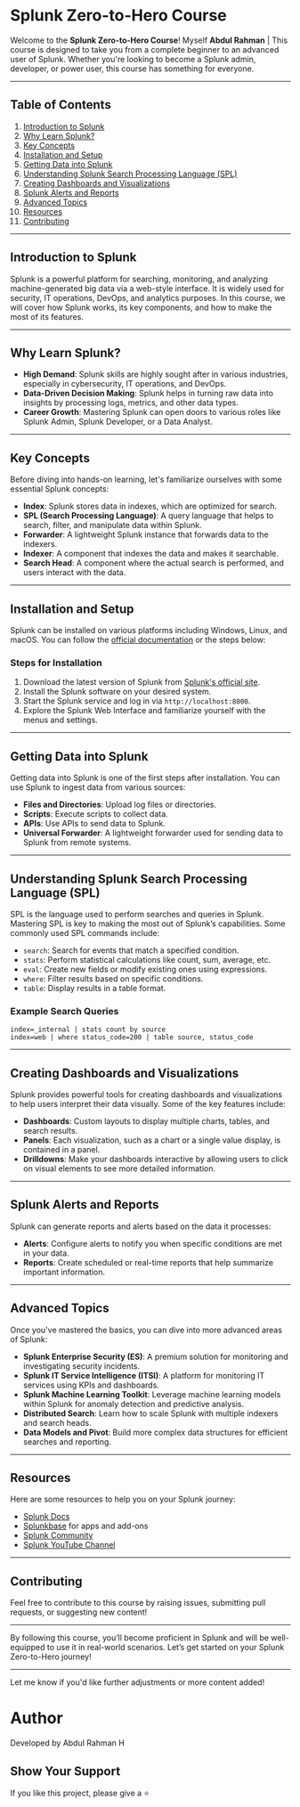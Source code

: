  # Splunk Zero-to-Hero Course 

Welcome to the **Splunk Zero-to-Hero Course**! Myself **Abdul Rahman** | This course is designed to take you from a complete beginner to an advanced user of Splunk. Whether you're looking to become a Splunk admin, developer, or power user, this course has something for everyone.

---

## Table of Contents
1. [Introduction to Splunk](#introduction-to-splunk)
2. [Why Learn Splunk?](#why-learn-splunk)
3. [Key Concepts](#key-concepts)
4. [Installation and Setup](#installation-and-setup)
5. [Getting Data into Splunk](#getting-data-into-splunk)
6. [Understanding Splunk Search Processing Language (SPL)](#understanding-splunk-search-processing-language-spl)
7. [Creating Dashboards and Visualizations](#creating-dashboards-and-visualizations)
8. [Splunk Alerts and Reports](#splunk-alerts-and-reports)
9. [Advanced Topics](#advanced-topics)
10. [Resources](#resources)
11. [Contributing](#contributing)

---

## Introduction to Splunk

Splunk is a powerful platform for searching, monitoring, and analyzing machine-generated big data via a web-style interface. It is widely used for security, IT operations, DevOps, and analytics purposes. In this course, we will cover how Splunk works, its key components, and how to make the most of its features.

---

## Why Learn Splunk?

- **High Demand**: Splunk skills are highly sought after in various industries, especially in cybersecurity, IT operations, and DevOps.
- **Data-Driven Decision Making**: Splunk helps in turning raw data into insights by processing logs, metrics, and other data types.
- **Career Growth**: Mastering Splunk can open doors to various roles like Splunk Admin, Splunk Developer, or a Data Analyst.
  
---

## Key Concepts

Before diving into hands-on learning, let's familiarize ourselves with some essential Splunk concepts:

- **Index**: Splunk stores data in indexes, which are optimized for search.
- **SPL (Search Processing Language)**: A query language that helps to search, filter, and manipulate data within Splunk.
- **Forwarder**: A lightweight Splunk instance that forwards data to the indexers.
- **Indexer**: A component that indexes the data and makes it searchable.
- **Search Head**: A component where the actual search is performed, and users interact with the data.
  
---

## Installation and Setup

Splunk can be installed on various platforms including Windows, Linux, and macOS. You can follow the [official documentation](https://docs.splunk.com/Documentation/Splunk/latest/Installation) or the steps below:

### Steps for Installation
1. Download the latest version of Splunk from [Splunk's official site](https://www.splunk.com/en_us/download.html).
2. Install the Splunk software on your desired system.
3. Start the Splunk service and log in via `http://localhost:8000`.
4. Explore the Splunk Web Interface and familiarize yourself with the menus and settings.

---

## Getting Data into Splunk

Getting data into Splunk is one of the first steps after installation. You can use Splunk to ingest data from various sources:

- **Files and Directories**: Upload log files or directories.
- **Scripts**: Execute scripts to collect data.
- **APIs**: Use APIs to send data to Splunk.
- **Universal Forwarder**: A lightweight forwarder used for sending data to Splunk from remote systems.

---

## Understanding Splunk Search Processing Language (SPL)

SPL is the language used to perform searches and queries in Splunk. Mastering SPL is key to making the most out of Splunk’s capabilities. Some commonly used SPL commands include:

- `search`: Search for events that match a specified condition.
- `stats`: Perform statistical calculations like count, sum, average, etc.
- `eval`: Create new fields or modify existing ones using expressions.
- `where`: Filter results based on specific conditions.
- `table`: Display results in a table format.

### Example Search Queries
```spl
index=_internal | stats count by source
index=web | where status_code=200 | table source, status_code
```

---

## Creating Dashboards and Visualizations

Splunk provides powerful tools for creating dashboards and visualizations to help users interpret their data visually. Some of the key features include:

- **Dashboards**: Custom layouts to display multiple charts, tables, and search results.
- **Panels**: Each visualization, such as a chart or a single value display, is contained in a panel.
- **Drilldowns**: Make your dashboards interactive by allowing users to click on visual elements to see more detailed information.

---

## Splunk Alerts and Reports

Splunk can generate reports and alerts based on the data it processes:

- **Alerts**: Configure alerts to notify you when specific conditions are met in your data.
- **Reports**: Create scheduled or real-time reports that help summarize important information.

---

## Advanced Topics

Once you've mastered the basics, you can dive into more advanced areas of Splunk:

- **Splunk Enterprise Security (ES)**: A premium solution for monitoring and investigating security incidents.
- **Splunk IT Service Intelligence (ITSI)**: A platform for monitoring IT services using KPIs and dashboards.
- **Splunk Machine Learning Toolkit**: Leverage machine learning models within Splunk for anomaly detection and predictive analysis.
- **Distributed Search**: Learn how to scale Splunk with multiple indexers and search heads.
- **Data Models and Pivot**: Build more complex data structures for efficient searches and reporting.

---

## Resources

Here are some resources to help you on your Splunk journey:

- [Splunk Docs](https://docs.splunk.com)
- [Splunkbase](https://splunkbase.splunk.com/) for apps and add-ons
- [Splunk Community](https://community.splunk.com)
- [Splunk YouTube Channel](https://www.youtube.com/user/splunkvideos)

---

## Contributing

Feel free to contribute to this course by raising issues, submitting pull requests, or suggesting new content!

---

By following this course, you’ll become proficient in Splunk and will be well-equipped to use it in real-world scenarios. Let’s get started on your Splunk Zero-to-Hero journey!

---

Let me know if you'd like further adjustments or more content added!


# Author
Developed by Abdul Rahman H

## Show Your Support
If you like this project, please give a ⭐  
